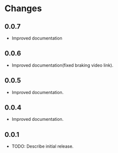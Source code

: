 # Changes

## 0.0.7

* Improved documentation

## 0.0.6

* Improved documentation(fixed braking video link).

## 0.0.5

* Improved documentation.

## 0.0.4

* Improved documentation.

## 0.0.1

* TODO: Describe initial release.
